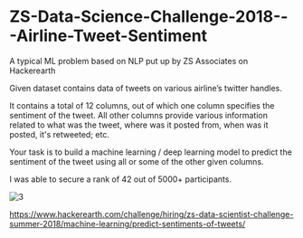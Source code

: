 # ZS-Data-Science-Challenge-2018---Airline-Tweet-Sentiment
A typical ML problem based on NLP put up by ZS Associates on Hackerearth

Given dataset contains data of tweets on various airline’s twitter handles.

It contains a total of 12 columns, out of which one column specifies the sentiment of the tweet. All other columns provide various information related to what was the tweet, where was it posted from, when was it posted, it's retweeted; etc.

Your task is to build a machine learning / deep learning model to predict the sentiment of the tweet using all or some of the other given columns.

I was able to secure a rank of 42 out of 5000+ participants.

![3](https://user-images.githubusercontent.com/24243687/44625929-1bd16700-a931-11e8-9ec1-71c5706d0a1c.JPG)



https://www.hackerearth.com/challenge/hiring/zs-data-scientist-challenge-summer-2018/machine-learning/predict-sentiments-of-tweets/
